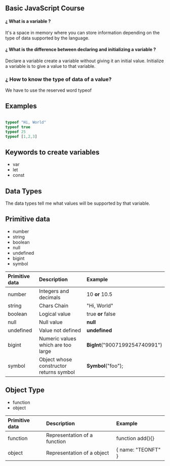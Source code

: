 ## Basic JavaScript Course

#### ¿ What is a variable ?

It's a space in memory where you can store information depending on the type of data supported by the language.

#### ¿ What is the difference between declaring and initializing a variable ? 

Declare a variable create a variable without giving it an initial value.
Initialize a variable is to give a value to that variable.

### ¿ How to know the type of data of a value?

We have to use the reserved word typeof

## Examples

```javascript

typeof "Hi, World"
typeof true
typeof 25
typeof [1,2,3]

```


## Keywords to create variables

- var
- let
- const

## Data Types 

The data types tell me what values will be supported by that variable.

## Primitive data

- number 
- string
- boolean
- null
- undefined
- bigint
- symbol

| Primitive data |  Description  | Example |
| :-------- | :--------------------- | :------------------------------------------ |
| number    | Integers and decimals  | 10 **or** 10.5                              |
| string    | Chars Chain            | "Hi, World"                                 |
| boolean   | Logical value          | true **or** false                           |
| null      | Null value             | **null**                                    | 
| undefined | Value not defined      | **undefined**                               |
| bigint    | Numeric values which are too large  | **BigInt**("9007199254740991") |
| symbol    | Object whose constructor returns symbol | **Symbol**("foo");         |

## Object Type

- function
- object

| Primitive data |  Description  | Example |
| :-------- | :--------------------------- | :------------------------------------ |
| function  | Representation of a function | function add(){}                      |
| object    | Representation of a object   | { name: "TEONFT" }                    |




